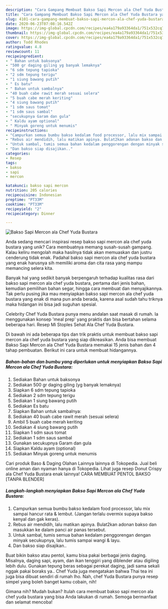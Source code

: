 ```yaml
---
description: "Cara Gampang Membuat Bakso Sapi Mercon ala Chef Yuda Bustara yang Bikin Ngiler"
title: "Cara Gampang Membuat Bakso Sapi Mercon ala Chef Yuda Bustara yang Bikin Ngiler"
slug: 4101-cara-gampang-membuat-bakso-sapi-mercon-ala-chef-yuda-bustara-yang-bikin-ngiler
date: 2020-06-23T07:08:16.542Z
image: https://img-global.cpcdn.com/recipes/ea4a179a93364da1/751x532cq70/bakso-sapi-mercon-ala-chef-yuda-bustara-foto-resep-utama.jpg
thumbnail: https://img-global.cpcdn.com/recipes/ea4a179a93364da1/751x532cq70/bakso-sapi-mercon-ala-chef-yuda-bustara-foto-resep-utama.jpg
cover: https://img-global.cpcdn.com/recipes/ea4a179a93364da1/751x532cq70/bakso-sapi-mercon-ala-chef-yuda-bustara-foto-resep-utama.jpg
author: Todd Rhodes
ratingvalue: 4.8
reviewcount: 11
recipeingredient:
- " Bahan untuk baksonya"
- "500 gr daging giling yg banyak lemaknya"
- "6 sdm tepung tapioka"
- "2 sdm tepung terigu"
- "1 siung bawang putih"
- " Es batu"
- " Bahan untuk sambalnya"
- "40 buah cabe rawit merah sesuai selera"
- "5 buah cabe merah keriting"
- "4 siung bawang putih"
- "1 sdm saus tomat"
- "1 sdm saus sambal"
- "secukupnya Garam dan gula"
- " Kaldu ayam optional"
- " Minyak goreng untuk menumis"
recipeinstructions:
- "Campurkan semua bumbu bakso kedalam food processor, lalu mix sampai hancur rata &amp; lembut. (Jangan terlalu overmix supaya bakso kenyal dan gak keras)."
- "Rebus air mendidih, lalu matikan apinya. Bulat2kan adonan bakso dan masukkan ke dalam panci air panas tersebut."
- "Untuk sambal, tumis semua bahan kedalam penggorengan dengan minyak secukupnya, lalu tumis sampai wangi &amp; layu."
- "Dan bakso siap disajikan.."
categories:
- Resep
tags:
- bakso
- sapi
- mercon

katakunci: bakso sapi mercon 
nutrition: 205 calories
recipecuisine: Indonesian
preptime: "PT33M"
cooktime: "PT33M"
recipeyield: "2"
recipecategory: Dinner

---
```



![Bakso Sapi Mercon ala Chef Yuda Bustara](https://img-global.cpcdn.com/recipes/ea4a179a93364da1/751x532cq70/bakso-sapi-mercon-ala-chef-yuda-bustara-foto-resep-utama.jpg)

Anda sedang mencari inspirasi resep bakso sapi mercon ala chef yuda bustara yang unik? Cara membuatnya memang susah-susah gampang. Kalau keliru mengolah maka hasilnya tidak akan memuaskan dan justru cenderung tidak enak. Padahal bakso sapi mercon ala chef yuda bustara yang enak harusnya sih memiliki aroma dan cita rasa yang mampu memancing selera kita.

Banyak hal yang sedikit banyak berpengaruh terhadap kualitas rasa dari bakso sapi mercon ala chef yuda bustara, pertama dari jenis bahan, kemudian pemilihan bahan segar, hingga cara membuat dan menyajikannya. Tak perlu pusing jika mau menyiapkan bakso sapi mercon ala chef yuda bustara yang enak di mana pun anda berada, karena asal sudah tahu triknya maka hidangan ini bisa jadi suguhan spesial.

Celebrity Chef Yuda Bustara punya menu andalan saat masak di rumah. Ia menggunakan konsep &#39;meal prep&#39; yang praktis dan bisa bertahan selama beberapa hari. Resep Mi Stoples Sehat Ala Chef Yuda Bustara.


Di bawah ini ada beberapa tips dan trik praktis untuk membuat bakso sapi mercon ala chef yuda bustara yang siap dikreasikan. Anda bisa membuat Bakso Sapi Mercon ala Chef Yuda Bustara memakai 15 jenis bahan dan 4 tahap pembuatan. Berikut ini cara untuk membuat hidangannya.

<!--inarticleads1-->

##### Bahan-bahan dan bumbu yang diperlukan untuk menyiapkan Bakso Sapi Mercon ala Chef Yuda Bustara:

1. Sediakan  Bahan untuk baksonya
1. Sediakan 500 gr daging giling (yg banyak lemaknya)
1. Siapkan 6 sdm tepung tapioka
1. Sediakan 2 sdm tepung terigu
1. Sediakan 1 siung bawang putih
1. Sediakan  Es batu
1. Siapkan  Bahan untuk sambalnya:
1. Sediakan 40 buah cabe rawit merah (sesuai selera)
1. Ambil 5 buah cabe merah keriting
1. Sediakan 4 siung bawang putih
1. Siapkan 1 sdm saus tomat
1. Sediakan 1 sdm saus sambal
1. Gunakan secukupnya Garam dan gula
1. Siapkan  Kaldu ayam (optional)
1. Sediakan  Minyak goreng untuk menumis


Cari produk Baso &amp; Daging Olahan Lainnya lainnya di Tokopedia. Jual beli online aman dan nyaman hanya di Tokopedia. Lihat juga resep Donut Crispy ala Chef Yuda Bustara enak lainnya! CARA MEMBUAT PENTOL BAKSO [TANPA BLENDER] 

<!--inarticleads2-->

##### Langkah-langkah menyiapkan Bakso Sapi Mercon ala Chef Yuda Bustara:

1. Campurkan semua bumbu bakso kedalam food processor, lalu mix sampai hancur rata &amp; lembut. (Jangan terlalu overmix supaya bakso kenyal dan gak keras).
1. Rebus air mendidih, lalu matikan apinya. Bulat2kan adonan bakso dan masukkan ke dalam panci air panas tersebut.
1. Untuk sambal, tumis semua bahan kedalam penggorengan dengan minyak secukupnya, lalu tumis sampai wangi &amp; layu.
1. Dan bakso siap disajikan..


Buat bikin bakso atau pentol, kamu bisa pakai berbagai jenis daging. Misalnya, daging sapi, ayam, dan ikan tenggiri yang diblender atau digiling lebih dulu. Gunakan tepung beras sebagai perekat daging, jadi sama sekali nggak pakai boraks ya.. Chef Yuda juga mengatakan bahwa Thai tea ini juga bisa dibuat sendiri di rumah lho. Nah, chef Yuda Bustara punya resep simpel yang boleh banget kamu cobain, nih! 

Gimana nih? Mudah bukan? Itulah cara membuat bakso sapi mercon ala chef yuda bustara yang bisa Anda lakukan di rumah. Semoga bermanfaat dan selamat mencoba!
